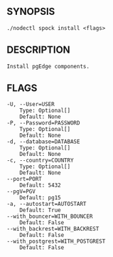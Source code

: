 ## SYNOPSIS
    ./nodectl spock install <flags>
 
## DESCRIPTION
    Install pgEdge components.
 
## FLAGS
    -U, --User=USER
        Type: Optional[]
        Default: None
    -P, --Password=PASSWORD
        Type: Optional[]
        Default: None
    -d, --database=DATABASE
        Type: Optional[]
        Default: None
    -c, --country=COUNTRY
        Type: Optional[]
        Default: None
    --port=PORT
        Default: 5432
    --pgV=PGV
        Default: pg15
    -a, --autostart=AUTOSTART
        Default: True
    --with_bouncer=WITH_BOUNCER
        Default: False
    --with_backrest=WITH_BACKREST
        Default: False
    --with_postgrest=WITH_POSTGREST
        Default: False
